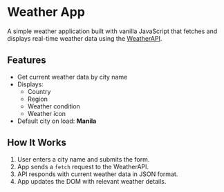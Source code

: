 # Weather App

A simple weather application built with vanilla JavaScript that fetches and displays real-time weather data using the [WeatherAPI](https://www.weatherapi.com/).

## Features

- Get current weather data by city name
- Displays:
  - Country
  - Region
  - Weather condition
  - Weather icon
- Default city on load: **Manila**

## How It Works

1. User enters a city name and submits the form.
2. App sends a `fetch` request to the WeatherAPI.
3. API responds with current weather data in JSON format.
4. App updates the DOM with relevant weather details.
